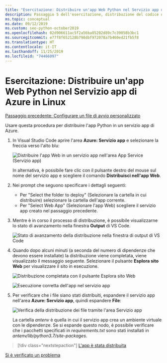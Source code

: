 ```yaml
---
title: "Esercitazione: Distribuire un'app Web Python nel Servizio app di Azure in Linux con VS Code"
description: Passaggio 5 dell'esercitazione, distribuzione del codice dell'app Web
ms.topic: conceptual
ms.date: 09/12/2019
ms.custom: seo-python-october2019
ms.openlocfilehash: 02d906611ac5f2a56ba85202d89c7c39058b3bc1
ms.sourcegitcommit: e77f8f652128b798dbf972078a7b460ed21fb5f8
ms.translationtype: HT
ms.contentlocale: it-IT
ms.lasthandoff: 11/25/2019
ms.locfileid: "74466097"
---
```

# <a name="tutorial-deploy-your-python-web-app-to-azure-app-service-on-linux"></a>Esercitazione: Distribuire un'app Web Python nel Servizio app di Azure in Linux

[Passaggio precedente: Configurare un file di avvio personalizzato](tutorial-deploy-app-service-on-linux-04.md)

Usare questa procedura per distribuire l'app Python in un servizio app di Azure.

1. In Visual Studio Code aprire l'area **Azure: Servizio app** e selezionare la freccia verso l'alto blu:

   ![Distribuire l'app Web in un servizio app nell'area App Service (Servizio app)](media/deploy-azure/deploy-web-app-to-app-service-in-app-service-explorer.png)

    In alternativa, è possibile fare clic con il pulsante destro del mouse sul nome del servizio app e scegliere il comando **Distribuisci nell'app Web**.

1. Nei prompt che seguono specificare i dettagli seguenti:

    - Per "Select the folder to deploy" (Selezionare la cartella in cui distribuire) selezionare la cartella dell'app corrente.
    - Per "Select Web App" (Selezionare l'app Web) scegliere il servizio app creato nel passaggio precedente.

1. Mentre è in corso il processo di distribuzione, è possibile visualizzarne lo stato di avanzamento nella finestra **Output** di VS Code.

    ![Stato di avanzamento della distribuzione nella finestra di output di VS Code](media/deploy-azure/view-deployment-progress-in-visual-studio-code-output.png)

1. Quando dopo alcuni minuti (a seconda del numero di dipendenze che devono essere installate) la distribuzione viene completata, viene visualizzato il messaggio seguente. Selezionare il pulsante **Esplora sito Web** per visualizzare il sito in esecuzione.

    ![Distribuzione completata con il pulsante Esplora sito Web](media/deploy-azure/web-app-deployment-complete-with-browse-website-button.png)

    ![Esecuzione corretta dell'app nel servizio app](media/deploy-azure/web-app-running-successfully-on-app-service.png)

1. Per verificare che i file siano stati distribuiti, espandere il servizio app nell'area **Azure: Servizio app**, quindi espandere **File**:

    ![Verifica della distribuzione dei file tramite l'area Servizio app](media/deploy-azure/expand-files-node-to-check-deployment-of-web-app-files.png)

    La cartella *antenv* è quella in cui il servizio app crea un ambiente virtuale con le dipendenze. Se si espande questo nodo, è possibile verificare che i pacchetti specificati in *requirements.txt* sono stati installati in *antenv/lib/python3.7/site-packages*.

> [!div class="nextstepaction"]
> [L'app è stata distribuita](tutorial-deploy-app-service-on-linux-06.md)

[Si è verificato un problema](https://www.research.net/r/PWZWZ52?tutorial=vscode-appservice-python&step=05-deploy-app)
